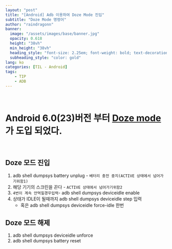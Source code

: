 ```yaml
---
layout: "post"
title: "[Android] Adb 이용하여 Doze Mode 진입"
subtitle: "Doze Mode 명령어"
author: "raindragonn"
banner:
  image: "/assets/images/base/banner.jpg"
  opacity: 0.618
  height: "38vh"
  min_height: "38vh"
  heading_style: "font-size: 2.25em; font-weight: bold; text-decoration: underline"
  subheading_style: "color: gold"
lang: ko
categories: [TIL - Android]
tags:
    - TIP
    - ADB
---
```


<br>

# Android 6.0(23)버전 부터 [Doze mode][Doze_link]가 도입 되었다.

<br>

## Doze 모드 진입

1. adb shell dumpsys battery unplug - `베터리 충전 중지(ACTIVE 상태에서 넘어가기위함1)`
2. 해당 기기의 스크린을 끈다 - `ACTIVE 상태에서 넘어가기위함2`
3. `4번이 계속 안먹힐경우입력`- adb shell dumpsys deviceidle enable
4. 상태가 IDLE이 될때까지 adb shell dumpsys deviceidle step 입력
   - 혹은 adb shell dumpsys deviceidle force-idle 한번


## Doze 모드 해제

1. adb shell dumpsys deviceidle unforce
2. adb shell dumpsys battery reset




[Doze_link]: https://developer.android.com/training/monitoring-device-state/doze-standby

